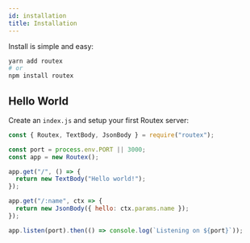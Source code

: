 ```yaml
---
id: installation
title: Installation
---
```


Install is simple and easy:

```bash
yarn add routex
# or
npm install routex
```

## Hello World

Create an `index.js` and setup your first Routex server:

```js
const { Routex, TextBody, JsonBody } = require("routex");

const port = process.env.PORT || 3000;
const app = new Routex();

app.get("/", () => {
  return new TextBody("Hello world!");
});

app.get("/:name", ctx => {
  return new JsonBody({ hello: ctx.params.name });
});

app.listen(port).then(() => console.log(`Listening on ${port}`));
```
